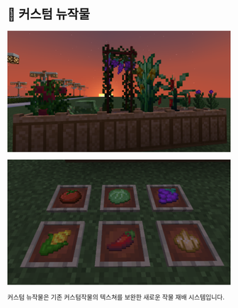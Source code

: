 # 🍅 커스텀 뉴작물

![](<../../.gitbook/assets/image (2) (3).png>)

![](<../../.gitbook/assets/image (13).png>)



커스텀 뉴작물은 기존 커스텀작물의 텍스쳐를 보완한 새로운 작물 재배 시스템입니다.&#x20;
